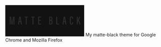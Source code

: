 <img src="https://github.com/elibroftw/matte-black-theme/blob/master/Matte%20Black%20Theme%20Resources/Promotional%20Image%203.png?raw=true" height="100">
My matte-black theme for Google Chrome and Mozilla Firefox
